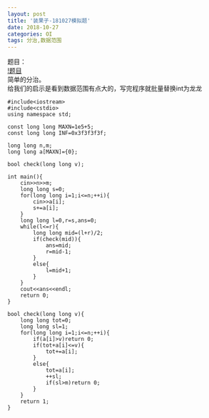 ```yaml
---
layout: post
title: '装果子-181027模拟题'
date: 2018-10-27
categories: OI
tags: 分治,数据范围
---
```

题目：  
[!题目]("https://screenshotscdn.firefoxusercontent.com/images/3d0991d1-d762-45c9-96d4-5b196648e22f.png")  
简单的分治。  
给我们的启示是看到数据范围有点大的，写完程序就批量替换int为龙龙  
```
#include<iostream>
#include<cstdio>
using namespace std;

const long long MAXN=1e5+5;
const long long INF=0x3f3f3f3f;

long long n,m;
long long a[MAXN]={0};

bool check(long long v);

int main(){
    cin>>n>>m;
    long long s=0;
    for(long long i=1;i<=n;++i){
        cin>>a[i];
        s+=a[i];
    }
    long long l=0,r=s,ans=0;
    while(l<=r){
        long long mid=(l+r)/2;
        if(check(mid)){
            ans=mid;
            r=mid-1;
        }
        else{
            l=mid+1;
        }
    }
    cout<<ans<<endl;
    return 0;
}

bool check(long long v){
    long long tot=0;
    long long sl=1;
    for(long long i=1;i<=n;++i){
        if(a[i]>v)return 0;
        if(tot+a[i]<=v){
            tot+=a[i];
        }
        else{
            tot=a[i];
            ++sl;
            if(sl>m)return 0;
        }
    }
    return 1;
}
```
